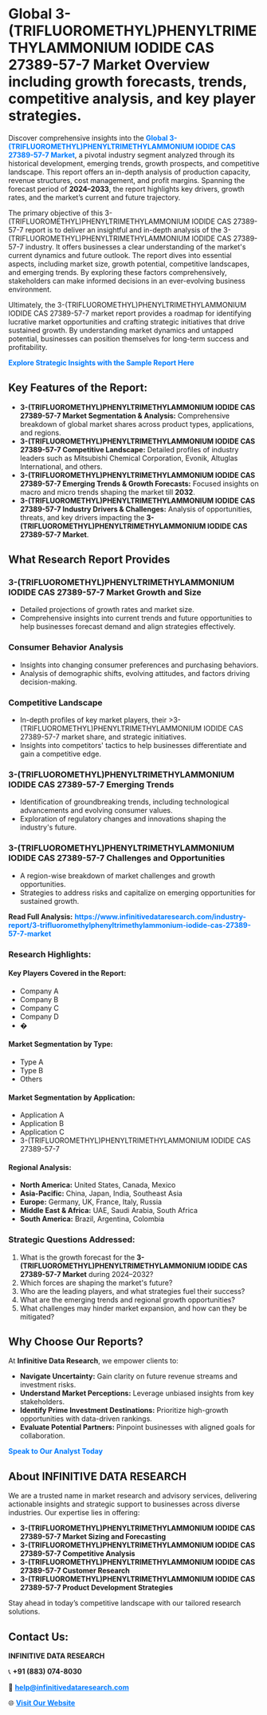 <h1>Global 3-(TRIFLUOROMETHYL)PHENYLTRIMETHYLAMMONIUM IODIDE CAS 27389-57-7 Market Overview including growth forecasts, trends, competitive analysis, and key player strategies.</h1>
<p>
Discover comprehensive insights into the 
<a href="https://www.infinitivedataresearch.com/industry-report/3-trifluoromethylphenyltrimethylammonium-iodide-cas-27389-57-7-market" rel="dofollow" style="color: #007BFF; text-decoration: none;"><strong>Global 3-(TRIFLUOROMETHYL)PHENYLTRIMETHYLAMMONIUM IODIDE CAS 27389-57-7 Market</strong></a>, a pivotal industry segment analyzed through its historical development, emerging trends, growth prospects, and competitive landscape. This report offers an in-depth analysis of production capacity, revenue structures, cost management, and profit margins. Spanning the forecast period of <strong>2024–2033</strong>, the report highlights key drivers, growth rates, and the market’s current and future trajectory.
</p>
<p>
The primary objective of this 3-(TRIFLUOROMETHYL)PHENYLTRIMETHYLAMMONIUM IODIDE CAS 27389-57-7 report is to deliver an insightful and in-depth analysis of the 3-(TRIFLUOROMETHYL)PHENYLTRIMETHYLAMMONIUM IODIDE CAS 27389-57-7 industry. It offers businesses a clear understanding of the market's current dynamics and future outlook. The report dives into essential aspects, including market size, growth potential, competitive landscapes, and emerging trends. By exploring these factors comprehensively, stakeholders can make informed decisions in an ever-evolving business environment.
</p>
<p>
Ultimately, the 3-(TRIFLUOROMETHYL)PHENYLTRIMETHYLAMMONIUM IODIDE CAS 27389-57-7 market report provides a roadmap for identifying lucrative market opportunities and crafting strategic initiatives that drive sustained growth. By understanding market dynamics and untapped potential, businesses can position themselves for long-term success and profitability.
</p>
<p>
<a href="https://www.infinitivedataresearch.com/request-sample/reportId=111792" style="color: #007BFF; text-decoration: none;"><strong>Explore Strategic Insights with the Sample Report Here</strong></a>
</p>

<h2>Key Features of the Report:</h2>
<ul>
<li><strong>3-(TRIFLUOROMETHYL)PHENYLTRIMETHYLAMMONIUM IODIDE CAS 27389-57-7 Market Segmentation & Analysis:</strong> Comprehensive breakdown of global market shares across product types, applications, and regions.</li>
<li><strong>3-(TRIFLUOROMETHYL)PHENYLTRIMETHYLAMMONIUM IODIDE CAS 27389-57-7 Competitive Landscape:</strong> Detailed profiles of industry leaders such as Mitsubishi Chemical Corporation, Evonik, Altuglas International, and others.</li>
<li><strong>3-(TRIFLUOROMETHYL)PHENYLTRIMETHYLAMMONIUM IODIDE CAS 27389-57-7 Emerging Trends & Growth Forecasts:</strong> Focused insights on macro and micro trends shaping the market till <strong>2032</strong>.</li>
<li><strong>3-(TRIFLUOROMETHYL)PHENYLTRIMETHYLAMMONIUM IODIDE CAS 27389-57-7 Industry Drivers & Challenges:</strong> Analysis of opportunities, threats, and key drivers impacting the <strong>3-(TRIFLUOROMETHYL)PHENYLTRIMETHYLAMMONIUM IODIDE CAS 27389-57-7 Market</strong>.</li>
</ul>

<h2>What Research Report Provides</h2>
<h3>3-(TRIFLUOROMETHYL)PHENYLTRIMETHYLAMMONIUM IODIDE CAS 27389-57-7 Market Growth and Size</h3>
<ul>
<li>Detailed projections of growth rates and market size.</li>
<li>Comprehensive insights into current trends and future opportunities to help businesses forecast demand and align strategies effectively.</li>
</ul>

<h3>Consumer Behavior Analysis</h3>
<ul>
<li>Insights into changing consumer preferences and purchasing behaviors.</li>
<li>Analysis of demographic shifts, evolving attitudes, and factors driving decision-making.</li>
</ul>

<h3>Competitive Landscape</h3>
<ul>
<li>In-depth profiles of key market players, their >3-(TRIFLUOROMETHYL)PHENYLTRIMETHYLAMMONIUM IODIDE CAS 27389-57-7 market share, and strategic initiatives.</li>
<li>Insights into competitors' tactics to help businesses differentiate and gain a competitive edge.</li>
</ul>

<h3>3-(TRIFLUOROMETHYL)PHENYLTRIMETHYLAMMONIUM IODIDE CAS 27389-57-7 Emerging Trends</h3>
<ul>
<li>Identification of groundbreaking trends, including technological advancements and evolving consumer values.</li>
<li>Exploration of regulatory changes and innovations shaping the industry's future.</li>
</ul>

<h3>3-(TRIFLUOROMETHYL)PHENYLTRIMETHYLAMMONIUM IODIDE CAS 27389-57-7 Challenges and Opportunities</h3>
<ul>
<li>A region-wise breakdown of market challenges and growth opportunities.</li>
<li>Strategies to address risks and capitalize on emerging opportunities for sustained growth.</li>
</ul>
<p><strong>Read Full Analysis:</strong> <a href="https://www.infinitivedataresearch.com/industry-report/3-trifluoromethylphenyltrimethylammonium-iodide-cas-27389-57-7-market" rel="dofollow" style="color: #007BFF; text-decoration: none;"><strong>https://www.infinitivedataresearch.com/industry-report/3-trifluoromethylphenyltrimethylammonium-iodide-cas-27389-57-7-market</strong></a></p>
<h3>Research Highlights:</h3>
<h4>Key Players Covered in the Report:</h4>
<ul><li>Company A</li><li>Company B</li><li>Company C</li><li>Company D</li><li>�</li></ul>
<h4>Market Segmentation by Type:</h4>
<ul><li>Type A</li><li>Type B</li><li>Others</li></ul>
<h4>Market Segmentation by Application:</h4>
<ul><li>Application A</li><li>Application B</li><li>Application C</li><li>3-(TRIFLUOROMETHYL)PHENYLTRIMETHYLAMMONIUM IODIDE CAS 27389-57-7</li></ul>

<h4>Regional Analysis:</h4>
<ul>
<li><strong>North America:</strong> United States, Canada, Mexico</li>
<li><strong>Asia-Pacific:</strong> China, Japan, India, Southeast Asia</li>
<li><strong>Europe:</strong> Germany, UK, France, Italy, Russia</li>
<li><strong>Middle East & Africa:</strong> UAE, Saudi Arabia, South Africa</li>
<li><strong>South America:</strong> Brazil, Argentina, Colombia</li>
</ul>

<h3>Strategic Questions Addressed:</h3>
<ol>
<li>What is the growth forecast for the <strong>3-(TRIFLUOROMETHYL)PHENYLTRIMETHYLAMMONIUM IODIDE CAS 27389-57-7 Market</strong> during 2024–2032?</li>
<li>Which forces are shaping the market's future?</li>
<li>Who are the leading players, and what strategies fuel their success?</li>
<li>What are the emerging trends and regional growth opportunities?</li>
<li>What challenges may hinder market expansion, and how can they be mitigated?</li>
</ol>

<h2>Why Choose Our Reports?</h2>
<p>At <strong>Infinitive Data Research</strong>, we empower clients to:</p>
<ul>
<li><strong>Navigate Uncertainty:</strong> Gain clarity on future revenue streams and investment risks.</li>
<li><strong>Understand Market Perceptions:</strong> Leverage unbiased insights from key stakeholders.</li>
<li><strong>Identify Prime Investment Destinations:</strong> Prioritize high-growth opportunities with data-driven rankings.</li>
<li><strong>Evaluate Potential Partners:</strong> Pinpoint businesses with aligned goals for collaboration.</li>
</ul>
<p><a href="https://www.infinitivedataresearch.com/industry-report/3-trifluoromethylphenyltrimethylammonium-iodide-cas-27389-57-7-market" rel="dofollow" style="color: #007BFF; text-decoration: none;"><strong>Speak to Our Analyst Today</strong></a></p>

<h2>About INFINITIVE DATA RESEARCH</h2>
<p>We are a trusted name in market research and advisory services, delivering actionable insights and strategic support to businesses across diverse industries. Our expertise lies in offering:</p>
<ul>
<li><strong>3-(TRIFLUOROMETHYL)PHENYLTRIMETHYLAMMONIUM IODIDE CAS 27389-57-7 Market Sizing and Forecasting</strong></li>
<li><strong>3-(TRIFLUOROMETHYL)PHENYLTRIMETHYLAMMONIUM IODIDE CAS 27389-57-7 Competitive Analysis</strong></li>
<li><strong>3-(TRIFLUOROMETHYL)PHENYLTRIMETHYLAMMONIUM IODIDE CAS 27389-57-7 Customer Research</strong></li>
<li><strong>3-(TRIFLUOROMETHYL)PHENYLTRIMETHYLAMMONIUM IODIDE CAS 27389-57-7 Product Development Strategies</strong></li>
</ul>
<p>Stay ahead in today’s competitive landscape with our tailored research solutions.</p>

<h2>Contact Us:</h2>
<p><strong>INFINITIVE DATA RESEARCH</strong></p>
<p>📞 <strong>+91 (883) 074-8030</strong></p>
<p>📧 <strong><a href="mailto:help@infinitivedataresearch.com" style="color: #007BFF;">help@infinitivedataresearch.com</a></strong></p>
<p>🌐 <strong><a href="https://www.infinitivedataresearch.com" rel="dofollow" style="color: #007BFF;">Visit Our Website</a></strong></p>